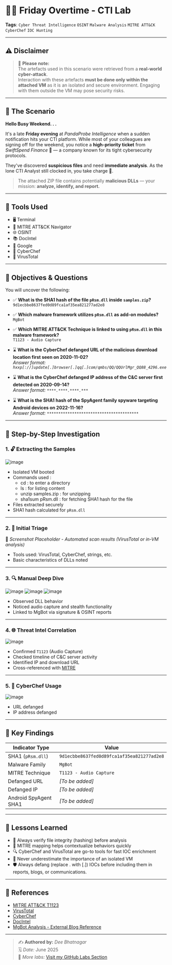 # 🕵️‍♂️ Friday Overtime - CTI Lab

**Tags**: `Cyber Threat Intelligence` `OSINT` `Malware Analysis` `MITRE ATT&CK` `CyberChef` `IOC Hunting`

---

## ⚠️ Disclaimer

> 🚨 **Please note:**  
The artefacts used in this scenario were retrieved from a **real-world cyber-attack**.  
Interaction with these artefacts **must be done only within the attached VM** as it is an isolated and secure environment. Engaging with them outside the VM may pose security risks.

---

## 📜 The Scenario

**Hello Busy Weekend. . .**

It's a late **Friday evening** at *PandaProbe Intelligence* when a sudden notification hits your CTI platform. While most of your colleagues are signing off for the weekend, you notice a **high-priority ticket** from *SwiftSpend Finance* 📩 — a company known for its tight cybersecurity protocols.

They've discovered **suspicious files** and need **immediate analysis**. As the lone CTI Analyst still clocked in, you take charge 💪.

> The attached ZIP file contains potentially **malicious DLLs** — your mission: **analyze, identify, and report.**

---

## 🧰 Tools Used

- 🖥️ Terminal  
- 🧠 MITRE ATT&CK Navigator  
- 🌐 OSINT  
- 📚 DocIntel  
- 🔎 Google  
- 🍳 CyberChef  
- 🧪 VirusTotal  

---

## 🎯 Objectives & Questions

You will uncover the following:

- ✅ **What is the SHA1 hash of the file `pRsm.dll` inside `samples.zip`?**  
  `9d1ecbbe8637fed0d89fca1af35ea821277ad2e8`

- ✅ **Which malware framework utilizes `pRsm.dll` as add-on modules?**  
  `MgBot`

- ✅ **Which MITRE ATT&CK Technique is linked to using `pRsm.dll` in this malware framework?**  
  `T1123 - Audio Capture`

- ⌛ **What is the CyberChef defanged URL of the malicious download location first seen on 2020-11-02?**  
  _Answer format: `hxxp[://]update[.]browser[.]qq[.]com/qmbs/QQ/QQUrlMgr_QQ88_4296.exe`_

- ⌛ **What is the CyberChef defanged IP address of the C&C server first detected on 2020-09-14?**  
  _Answer format: `****.****.****.***`_

- ⌛ **What is the SHA1 hash of the SpyAgent family spyware targeting Android devices on 2022-11-16?**  
  _Answer format: `****************************************`_

---

## 🧪 Step-by-Step Investigation

### 1. 🔓 Extracting the Samples

![image](https://github.com/user-attachments/assets/a2a8c623-de4a-45e1-97cb-c1a05ed0ad42)

- Isolated VM booted
- Commands used :
  - cd : to enter a directory
  - ls : for listing content
  - unzip samples.zip : for unzipping
  - sha1sum pRsm.dll : for fetching SHA1 hash for the file
- Files extracted securely
- SHA1 hash calculated for `pRsm.dll`

---

### 2. 🧬 Initial Triage

📸 *Screenshot Placeholder - Automated scan results (VirusTotal or in-VM analysis)*

- Tools used: VirusTotal, CyberChef, strings, etc.
- Basic characteristics of DLLs noted

---

### 3. 🔍 Manual Deep Dive

![image](https://github.com/user-attachments/assets/9f3abcaf-eea0-4880-9691-7c2807073bd8)
![image](https://github.com/user-attachments/assets/30cbe44a-8725-4fa1-b54c-d89320d7e000)
![image](https://github.com/user-attachments/assets/c432ff5b-fe9a-40b3-9dce-12ff341058f8)

- Observed DLL behavior
- Noticed audio capture and stealth functionality
- Linked to MgBot via signature & OSINT reports

---

### 4. 🌐 Threat Intel Correlation

![image](https://github.com/user-attachments/assets/539285c4-d962-4ab7-872e-41c2b421907d)

- Confirmed `T1123` (Audio Capture)
- Checked timeline of C&C server activity
- Identified IP and download URL
- Cross-referenced with [MITRE](https://attack.mitre.org/versions/v12/techniques/T1123/)

---

### 5. 🧪 CyberChef Usage

![image](https://github.com/user-attachments/assets/3a2bacc1-1ec6-420a-aa8a-5954a086ab3e)

- URL defanged  
- IP address defanged

---

## 📌 Key Findings

| Indicator Type        | Value |
|-----------------------|-------|
| SHA1 (`pRsm.dll`)     | `9d1ecbbe8637fed0d89fca1af35ea821277ad2e8` |
| Malware Family        | `MgBot` |
| MITRE Technique       | `T1123 - Audio Capture` |
| Defanged URL          | _[To be added]_ |
| Defanged IP           | _[To be added]_ |
| Android SpyAgent SHA1| _[To be added]_ |

---

## 🧠 Lessons Learned

- 🧩 Always verify file integrity (hashing) before analysis
- 🧪 MITRE mapping helps contextualize behaviors quickly
- 🔍 CyberChef and VirusTotal are go-to tools for fast IOC enrichment
- 🧱 Never underestimate the importance of an isolated VM
- 🛡️ Always defang (replace . with [.]) IOCs before including them in reports, blogs, or communications.

---

## 🔗 References

- [MITRE ATT&CK T1123](https://attack.mitre.org/techniques/T1123/)
- [VirusTotal](https://virustotal.com/)
- [CyberChef](https://gchq.github.io/CyberChef/)
- [DocIntel](https://www.docintel.io/)  
- [MgBot Analysis - External Blog Reference](https://www.welivesecurity.com/2023/04/26/evasive-panda-apt-group-malware-updates-popular-chinese-software/)

---

> ✍️ **Authored by:** *Dee Bhatnagar*  
> 🗓️ *Date:* June 2025  
> 🔗 *More labs:* [Visit my GitHub Labs Section](https://github.com/Dee-Techie/Cybersecurity-Portfolio/blob/main/Labs/README.md)

